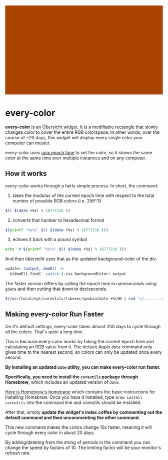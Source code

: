 ![color change example](gifcolor.gif)

# every-color

**every-color** is an [Übersicht](https://github.com/felixhageloh/uebersicht) widget. It is a modifiable rectangle that slowly changes color to cover the entire RGB colorspace. In other words, over the course of ~20 days, this widget will display every single color your computer can muster.

every-color uses [unix epoch time](https://en.wikipedia.org/wiki/Unix_time) to set the color, so it shows the same color at the same time over multiple instances and on any computer.

## How it works

every-color works through a fairly simple process. In short, the command:
1. takes the modulus of the current epoch time with respect to the total number of possible RGB colors (i.e. 256^3)
````bash
$(( $(date +%s) % 16777216 ))
````
2. converts that number to hexadecimal format
````bash
$(printf '%x\n' $(( $(date +%s) % 16777216 )))
````
3. echoes it back with a pound symbol
````bash
echo '#'$(printf '%x\n' $(( $(date +%s) % 16777216 )))
````
And then übersicht uses that as the updated background-color of the div.
````coffeescript
update: (output, domEl) ->
  $(domEl).find('.swatch').css backgroundColor: output
````

The faster version differs by calling the epoch time in nanoseconds using `gdate` and then cutting that down to deciseconds.
````bash
$(/usr/local/opt/coreutils/libexec/gnubin/date +%s%N | sed 's/........$//')
````
## Making every-color Run Faster

On it's default settings, every-color takes almost 200 days to cycle through all the colors. That's quite a long time.

This is because every-color works by taking the current epoch time and calculating an RGB value from it. The default Apple `date` command only gives time to the nearest second, so colors can only be updated once every second.

**By installing an updated `date` utility, you can make every-color run faster.**

**Specifically, you need to install the `coreutils` package through Homebrew**, which includes an updated version of `date`.

[Here is Homebrew's homepage](https://brew.sh/) which contains the basic instructions for installing Homebrew. Once you have it installed, type `brew install coreutils` into the command line and coreutils should be installed.

After that, simply **update the widget's index.coffee by commenting out the default command and then uncommenting the other command.**

This new command makes the colors change 10x faster, meaning it will cycle through every color in about 20 days. 

By adding/deleting from the string of periods in the command you can change the speed by factors of 10. The limiting factor will be your monitor's refresh rate.
